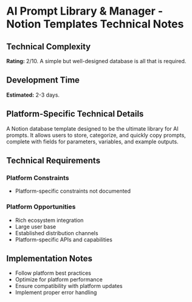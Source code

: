 # AI Prompt Library & Manager - Notion Templates Technical Notes

## Technical Complexity
**Rating:** 2/10. A simple but well-designed database is all that is required.

## Development Time
**Estimated:** 2-3 days.

## Platform-Specific Technical Details
A Notion database template designed to be the ultimate library for AI prompts. It allows users to store, categorize, and quickly copy prompts, complete with fields for parameters, variables, and example outputs.

## Technical Requirements

### Platform Constraints
- Platform-specific constraints not documented

### Platform Opportunities
- Rich ecosystem integration
- Large user base
- Established distribution channels
- Platform-specific APIs and capabilities

## Implementation Notes
- Follow platform best practices
- Optimize for platform performance
- Ensure compatibility with platform updates
- Implement proper error handling
